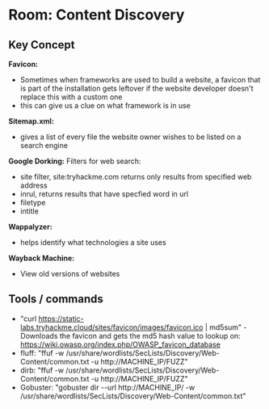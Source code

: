 # Room: Content Discovery 

## Key Concept

**Favicon:**
- Sometimes when frameworks are used to build a website, a favicon that is part of the installation gets leftover if the website developer doesn't replace this with a custom one
- this can give us a clue on what framework is in use

**Sitemap.xml:**
- gives a list of every file the website owner wishes to be listed on a search engine

**Google Dorking:**
Filters for web search:
- site filter, site:tryhackme.com returns only results from specified web address
- inrul, returns results that have specfied word in url
- filetype
- intitle

**Wappalyzer:**
- helps identify what technologies a site uses

**Wayback Machine:**
- View old versions of websites

## Tools / commands
- "curl https://static-labs.tryhackme.cloud/sites/favicon/images/favicon.ico | md5sum" - Downloads the favicon and gets the md5 hash value to lookup on: https://wiki.owasp.org/index.php/OWASP_favicon_database
- fluff: "ffuf -w /usr/share/wordlists/SecLists/Discovery/Web-Content/common.txt -u http://MACHINE_IP/FUZZ"
- dirb: "ffuf -w /usr/share/wordlists/SecLists/Discovery/Web-Content/common.txt -u http://MACHINE_IP/FUZZ"
- Gobuster: "gobuster dir --url http://MACHINE_IP/ -w /usr/share/wordlists/SecLists/Discovery/Web-Content/common.txt"